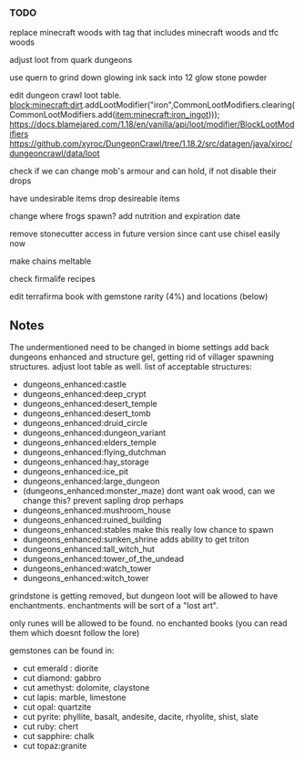 ### TODO

replace minecraft woods with tag that includes minecraft woods and tfc woods

adjust loot from quark dungeons

use quern to grind down glowing ink sack into 12 glow stone powder

edit dungeon crawl loot table. 
<block:minecraft:dirt>.addLootModifier("iron",CommonLootModifiers.clearing(CommonLootModifiers.add(<item:minecraft:iron_ingot>)));
https://docs.blamejared.com/1.18/en/vanilla/api/loot/modifier/BlockLootModifiers
https://github.com/xyroc/DungeonCrawl/tree/1.18.2/src/datagen/java/xiroc/dungeoncrawl/data/loot

check if we can change mob's armour and can hold, if not disable their drops

have undesirable items drop desireable items

change where frogs spawn? add nutrition and expiration date

remove stonecutter access in future version since cant use chisel easily now

make chains meltable

check firmalife recipes

edit terrafirma book with gemstone rarity (4%) and locations (below)

## Notes

The undermentioned need to be changed in biome settings
add back dungeons enhanced and structure gel, getting rid of villager spawning structures. adjust loot table as well. list of acceptable structures:
* dungeons_enhanced:castle
* dungeons_enhanced:deep_crypt
* dungeons_enhanced:desert_temple
* dungeons_enhanced:desert_tomb
* dungeons_enhanced:druid_circle
* dungeons_enhanced:dungeon_variant
* dungeons_enhanced:elders_temple
* dungeons_enhanced:flying_dutchman
* dungeons_enhanced:hay_storage
* dungeons_enhanced:ice_pit
* dungeons_enhanced:large_dungeon
* (dungeons_enhanced:monster_maze) dont want oak wood, can we change this? prevent sapling drop perhaps
* dungeons_enhanced:mushroom_house
* dungeons_enhanced:ruined_building
* dungeons_enhanced:stables make this really low chance to spawn
* dungeons_enhanced:sunken_shrine adds ability to get triton
* dungeons_enhanced:tall_witch_hut
* dungeons_enhanced:tower_of_the_undead
* dungeons_enhanced:watch_tower
* dungeons_enhanced:witch_tower

grindstone is getting removed, but dungeon loot will be allowed to have enchantments. enchantments will be sort of a "lost art". 

only runes will be allowed to be found. no enchanted books (you can read them which doesnt follow the lore)

gemstones can be found in:
* cut emerald : diorite
* cut diamond: gabbro
* cut amethyst: dolomite, claystone
* cut lapis: marble, limestone
* cut opal: quartzite
* cut pyrite: phyllite, basalt, andesite, dacite, rhyolite, shist, slate
* cut ruby: chert
* cut sapphire: chalk
* cut topaz:granite